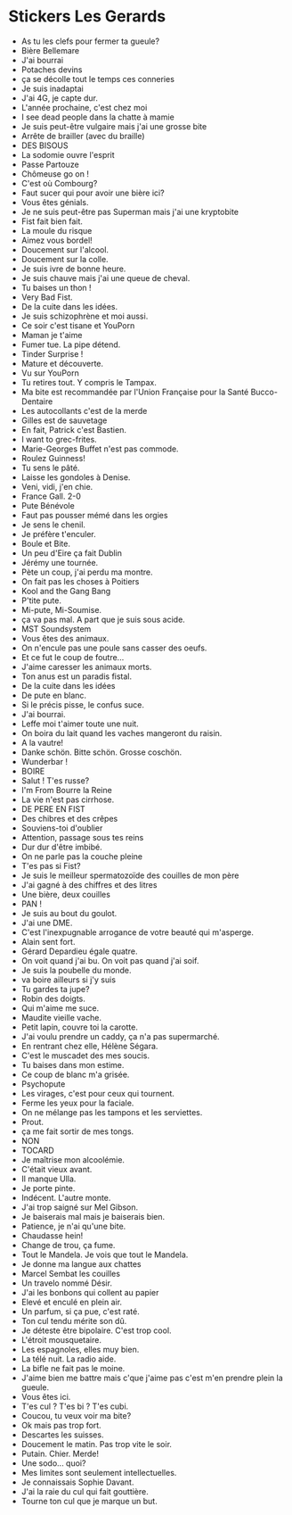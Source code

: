 # Stickers Les Gerards

- As tu les clefs pour fermer ta gueule?
- Bière Bellemare
- J'ai bourrai
- Potaches devins
- ça se décolle tout le temps ces conneries
- Je suis inadaptai
- J'ai 4G, je capte dur.
- L'année prochaine, c'est chez moi
- I see dead people dans la chatte à mamie
- Je suis peut-être vulgaire mais j'ai une grosse bite
- Arrête de brailler (avec du braille)
- DES BISOUS
- La sodomie ouvre l'esprit
- Passe Partouze
- Chômeuse go on !
- C'est où Combourg?
- Faut sucer qui pour avoir une bière ici?
- Vous êtes génials.
- Je ne suis peut-être pas Superman mais j'ai une kryptobite
- Fist fait bien fait.
- La moule du risque
- Aimez vous bordel!
- Doucement sur l'alcool.
- Doucement sur la colle.
- Je suis ivre de bonne heure.
- Je suis chauve mais j'ai une queue de cheval.
- Tu baises un thon !
- Very Bad Fist.
- De la cuite dans les idées.
- Je suis schizophrène et moi aussi.
- Ce soir c'est tisane et YouPorn
- Maman je t'aime
- Fumer tue. La pipe détend.
- Tinder Surprise !
- Mature et découverte.
- Vu sur YouPorn
- Tu retires tout. Y compris le Tampax.
- Ma bite est recommandée par l'Union Française pour la Santé Bucco-Dentaire
- Les autocollants c'est de la merde
- Gilles est de sauvetage
- En fait, Patrick c'est Bastien.
- I want to grec-frites.
- Marie-Georges Buffet n'est pas commode.
- Roulez Guinness!
- Tu sens le pâté.
- Laisse les gondoles à Denise.
- Veni, vidi, j'en chie.
- France Gall. 2-0
- Pute Bénévole
- Faut pas pousser mémé dans les orgies
- Je sens le chenil.
- Je préfère t'enculer.
- Boule et Bite.
- Un peu d'Eire ça fait Dublin
- Jérémy une tournée.
- Pète un coup, j'ai perdu ma montre.
- On fait pas les choses à Poitiers
- Kool and the Gang Bang
- P'tite pute.
- Mi-pute, Mi-Soumise.
- ça va pas mal. A part que je suis sous acide.
- MST Soundsystem
- Vous êtes des animaux.
- On n'encule pas une poule sans casser des oeufs.
- Et ce fut le coup de foutre...
- J'aime caresser les animaux morts.
- Ton anus est un paradis fistal.
- De la cuite dans les idées
- De pute en blanc.
- Si le précis pisse, le confus suce.
- J'ai bourrai.
- Leffe moi t'aimer toute une nuit.
- On boira du lait quand les vaches mangeront du raisin.
- A la vautre!
- Danke schön. Bitte schön. Grosse coschön.
- Wunderbar !
- BOIRE
- Salut ! T'es russe?
- I'm From Bourre la Reine
- La vie n'est pas cirrhose.
- DE PERE EN FIST
- Des chibres et des crêpes
- Souviens-toi d'oublier
- Attention, passage sous tes reins
- Dur dur d'être imbibé.
- On ne parle pas la couche pleine
- T'es pas si Fist?
- Je suis le meilleur spermatozoïde des couilles de mon père
- J'ai gagné à des chiffres et des litres
- Une bière, deux couilles
- PAN !
- Je suis au bout du goulot.
- J'ai une DME.
- C'est l'inexpugnable arrogance de votre beauté qui m'asperge.
- Alain sent fort.
- Gérard Depardieu égale quatre.
- On voit quand j'ai bu. On voit pas quand j'ai soif.
- Je suis la poubelle du monde.
- va boire ailleurs si j'y suis
- Tu gardes ta jupe?
- Robin des doigts.
- Qui m'aime me suce.
- Maudite vieille vache.
- Petit lapin, couvre toi la carotte.
- J'ai voulu prendre un caddy, ça n'a pas supermarché.
- En rentrant chez elle, Hélène Ségara.
- C'est le muscadet des mes soucis.
- Tu baises dans mon estime.
- Ce coup de blanc m'a grisée.
- Psychopute
- Les virages, c'est pour ceux qui tournent.
- Ferme les yeux pour la faciale.
- On ne mélange pas les tampons et les serviettes.
- Prout.
- ça me fait sortir de mes tongs.
- NON
- TOCARD
- Je maîtrise mon alcoolémie.
- C'était vieux avant.
- Il manque Ulla.
- Je porte pinte.
- Indécent. L'autre monte.
- J'ai trop saigné sur Mel Gibson.
- Je baiserais mal mais je baiserais bien.
- Patience, je n'ai qu'une bite.
- Chaudasse hein!
- Change de trou, ça fume.
- Tout le Mandela. Je vois que tout le Mandela.
- Je donne ma langue aux chattes
- Marcel Sembat les couilles
- Un travelo nommé Désir.
- J'ai les bonbons qui collent au papier
- Elevé et enculé en plein air.
- Un parfum, si ça pue, c'est raté.
- Ton cul tendu mérite son dû.
- Je déteste être bipolaire. C'est trop cool.
- L'étroit mousquetaire.
- Les espagnoles, elles muy bien.
- La télé nuit. La radio aide.
- La bifle ne fait pas le moine.
- J'aime bien me battre mais c'que j'aime pas c'est m'en prendre plein la gueule.
- Vous êtes ici.
- T'es cul ? T'es bi ? T'es cubi.
- Coucou, tu veux voir ma bite?
- Ok mais pas trop fort.
- Descartes les suisses.
- Doucement le matin. Pas trop vite le soir.
- Putain. Chier. Merde!
- Une sodo... quoi?
- Mes limites sont seulement intellectuelles.
- Je connaissais Sophie Davant.
- J'ai la raie du cul qui fait gouttière.
- Tourne ton cul que je marque un but.
